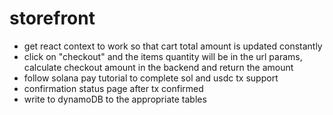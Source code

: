 

# storefront

- get react context to work so that cart total amount is updated constantly
- click on "checkout" and the items quantity will be in the url params, calculate checkout amount in the backend and return the amount
- follow solana pay tutorial to complete sol and usdc tx support
- confirmation status page after tx confirmed
- write to dynamoDB to the appropriate tables
